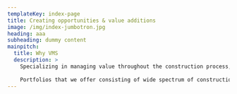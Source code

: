 ```yaml
---
templateKey: index-page
title: Creating opportunities & value additions
image: /img/index-jumbotron.jpg
heading: aaa
subheading: dummy content
mainpitch:
  title: Why VMS
  description: >
    Specializing in managing value throughout the construction process, we provide our clients a full range of quantity surveying, contract administration, cost management, commercial management, project management and construction claims management services. 
    
    Portfolios that we offer consisting of wide spectrum of construction and contract management functions commencing from the feasibility studies at the conception through to the close out at the completion of construction projects.
---
```

